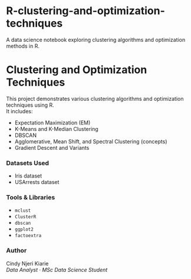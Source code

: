 # R-clustering-and-optimization-techniques
A data science notebook exploring clustering algorithms and optimization methods in R.
# Clustering and Optimization Techniques

This project demonstrates various clustering algorithms and optimization techniques using R.  
It includes:

- Expectation Maximization (EM)
- K-Means and K-Median Clustering
- DBSCAN
- Agglomerative, Mean Shift, and Spectral Clustering (concepts)
- Gradient Descent and Variants

### Datasets Used
- Iris dataset
- USArrests dataset

### Tools & Libraries
- `mclust`
- `ClusterR`
- `dbscan`
- `ggplot2`
- `factoextra`

### Author
Cindy Njeri Kiarie  
_Data Analyst · MSc Data Science Student_
